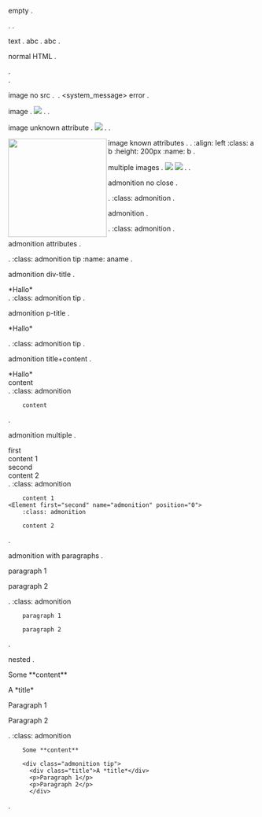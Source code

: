 empty
.

.
<container>
    <raw format="html" xml:space="preserve">
.

text
.
abc
.
<container>
    <raw format="html" xml:space="preserve">
        abc
.

normal HTML
.
<div></div>
.
<container>
    <raw format="html" xml:space="preserve">
        <div></div>
.

image no src
.
<img>
.
<container>
    <system_message>
        <paragraph>
            error
.

image
.
<img src="a">
.
<container>
    <Element first="a" name="image" position="0">
.

image unknown attribute
.
<img src="a" other="b">
.
<container>
    <Element first="a" name="image" position="0">
.

image known attributes
.
<img src="a" height="200px" class="a b" name="b" align="left">
.
<container>
    <Element first="a" name="image" position="0">
        :align: left
        :class: a b
        :height: 200px
        :name: b
.

multiple images
.
<img src="a">
<img src="b">
.
<container>
    <Element first="a" name="image" position="0">
    <Element first="b" name="image" position="0">
.

admonition no close
.
<div class="admonition">
.
<container>
    <Element first="Note" name="admonition" position="0">
        :class: admonition
.

admonition
.
<div class="admonition">
</div>
.
<container>
    <Element first="Note" name="admonition" position="0">
        :class: admonition
.

admonition attributes
.
<div class="admonition tip" name="aname">
</div>
.
<container>
    <Element first="Note" name="admonition" position="0">
        :class: admonition tip
        :name: aname
.

admonition div-title
.
<div class="admonition tip">
<div class="title">*Hallo*</div>
.
<container>
    <Element first="*Hallo*" name="admonition" position="0">
        :class: admonition tip
.

admonition p-title
.
<div class="admonition tip">
<p class="title">*Hallo*</p>
.
<container>
    <Element first="*Hallo*" name="admonition" position="0">
        :class: admonition tip
.

admonition title+content
.
<div class="admonition">
<div class="title">*Hallo*</div>
content
</div>
.
<container>
    <Element first="*Hallo*" name="admonition" position="0">
        :class: admonition
        
        content
.

admonition multiple
.
<div class="admonition">
<div class="title">first</div>
content 1
</div>
<div class="admonition">
<div class="title">second</div>
content 2
</div>
.
<container>
    <Element first="first" name="admonition" position="0">
        :class: admonition
        
        content 1
    <Element first="second" name="admonition" position="0">
        :class: admonition
        
        content 2
.

admonition with paragraphs
.
<div class="admonition">
<p>paragraph 1</p>
<p>paragraph 2</p>
</div>
.
<container>
    <Element first="Note" name="admonition" position="0">
        :class: admonition
        
        paragraph 1
        
        paragraph 2
.

nested
.
<div class="admonition">
<p>Some **content**</p>
  <div class="admonition tip">
  <div class="title">A *title*</div>
  <p>Paragraph 1</p>
  <p>Paragraph 2</p>
  </div>
</div>
.
<container>
    <Element first="Note" name="admonition" position="0">
        :class: admonition
        
        Some **content**
        
        <div class="admonition tip">
          <div class="title">A *title*</div>
          <p>Paragraph 1</p>
          <p>Paragraph 2</p>
          </div>
.
